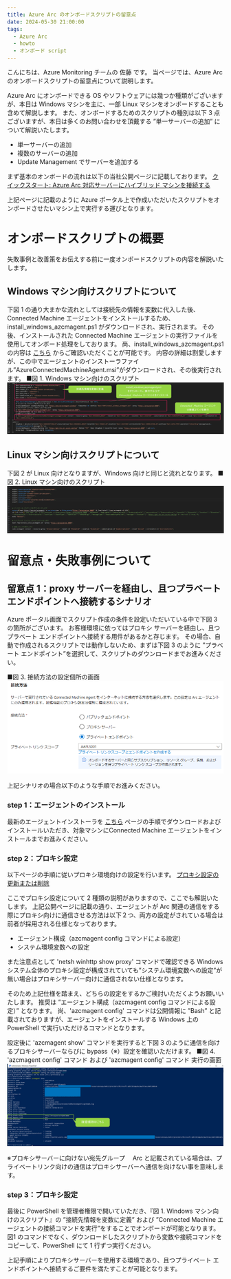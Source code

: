 ```yaml
---
title: Azure Arc のオンボードスクリプトの留意点
date: 2024-05-30 21:00:00
tags:
  - Azure Arc
  - howto
  - オンボード script
---
```


<!-- more -->
こんにちは、Azure Monitoring チームの 佐藤 です。
当ページでは、Azure Arc のオンボードスクリプトの留意点について説明します。

Azure Arc にオンボードできる OS やソフトウェアには幾つか種類がございますが、本日は Windows マシンを主に、一部 Linux マシンをオンボードすることも含めて解説します。
また、オンボードするためのスクリプトの種別は以下 3 点ございますが、本日は多くのお問い合わせを頂戴する ”単一サーバーの追加” について解説いたします。
- 単一サーバーの追加
- 複数のサーバーの追加 
- Update Management でサーバーを追加する

まず基本のオンボードの流れは以下の当社公開ページに記載しております。
[クイックスタート: Azure Arc 対応サーバーにハイブリッド マシンを接続する](https://learn.microsoft.com/ja-jp/azure/azure-arc/servers/learn/quick-enable-hybrid-vm)

上記ページに記載のように Azure ポータル上で作成いただいたスクリプトをオンボードさせたいマシン上で実行する運びとなります。

# オンボードスクリプトの概要
失敗事例と改善策をお伝えする前に一度オンボードスクリプトの内容を解説いたします。

## Windows マシン向けスクリプトについて
下図 1 の通り大まかな流れとしては接続先の情報を変数に代入した後、Connected Machine エージェントをインストールするため、install_windows_azcmagent.ps1 がダウンロードされ、実行されます。
その後、インストールされた Connected Machine エージェントの実行ファイルを使用してオンボード処理をしております。
尚、install_windows_azcmagent.ps1 の内容は [こちら](https://gbl.his.arc.azure.com/installationScripts?api-version=1.0-preview&platform=windows) からご確認いただくことが可能です。
内容の詳細は割愛しますが、この中でエージェントのインストーラファイル”AzureConnectedMachineAgent.msi”がダウンロードされ、その後実行されます。
■図 1. Windows マシン向けのスクリプト
![](Arc_onboard_FAQ/01.png)

## Linux マシン向けスクリプトについて
下図 2 が Linux 向けとなりますが、Windows 向けと同じと流れとなります。
■図 2. Linux マシン向けのスクリプト
![](Arc_onboard_FAQ/02.png)


# 留意点・失敗事例について

## 留意点 1：proxy サーバーを経由し、且つプラベート エンドポイントへ接続するシナリオ
Azure ポータル画面でスクリプト作成の条件を設定いただいている中で下図 3 の箇所がございます。
お客様環境に依ってはプロキシ サーバーを経由し、且つプラベート エンドポイントへ接続する用件があるかと存じます。
その場合、自動で作成されるスクリプトでは動作しないため、まずは下図 3 のように ”プラベート エンドポイント”を選択して、スクリプトのダウンロードまでお進みください。

■図 3. 接続方法の設定個所の画面
![](Arc_onboard_FAQ/03.png)

上記シナリオの場合以下のような手順でお進みください。

### step 1：エージェントのインストール
最新のエージェントインストーラを [こちら](https://learn.microsoft.com/ja-jp/azure/azure-arc/servers/agent-overview#agent-resources) ページの手順でダウンロードおよびインストールいただき、対象マシンにConnected Machine エージェントをインストールまでお進みください。

### step 2：プロキシ設定
以下ページの手順に従いプロキシ環境向けの設定を行います。
[プロキシ設定の更新または削除](https://learn.microsoft.com/ja-jp/azure/azure-arc/servers/manage-agent?tabs=windows#update-or-remove-proxy-settings) 

ここでプロキシ設定について 2 種類の説明がありますので、ここでも解説いたします。
上記公開ページに記載の通り、エージェントが Arc 関連の通信をする際にプロキシ向けに通信させる方法は以下２つ、両方の設定がされている場合は前者が採用される仕様となっております。
 - エージェント構成（azcmagent config コマンドによる設定）
 - システム環境変数への設定



また注意点として 'netsh winhttp show proxy' コマンドで確認できる Windows システム全体のプロキシ設定が構成されていても”システム環境変数への設定”が無い場合はプロキシサーバー向けに通信されない仕様となります。


そのため上記仕様を踏まえ、どちらの設定をするかご検討いただくようお願いいたします。
推奨は ”エージェント構成（azcmagent config コマンドによる設定）” となります。
尚、'azcmagent config' コマンドは公開情報に ”Bash” と記載されておりますが、エージェントをインストールする Windows 上の PowerShell で実行いただけるコマンドとなります。

設定後に 'azcmagent show' コマンドを実行すると下図 3 のように通信を向けるプロキシサーバーならびに bypass（※）設定を確認いただけます。
■図 4. 'azcmagent config' コマンド および 'azcmagent config' コマンド 実行の画面
![](Arc_onboard_FAQ/04.png)

※プロキシサーバーに向けない宛先グループ
　Arc と記載されている場合は、プライベートリンク向けの通信はプロキシサーバーへ通信を向けない事を意味します。

### step 3：プロキシ設定
最後に PowerShell を管理者権限で開いていただき、『図 1. Windows マシン向けのスクリプト』の ”接続先情報を変数に定義” および ”Connected Machine エージェントの接続コマンドを実行”をすることでオンボードが可能となります。
図1 のコマンドでなく、ダウンロードしたスクリプトから変数や接続コマンドをコピーして、PowerShell にて 1 行ずつ実行ください。

上記手順によりプロキシサーバーを使用する環境であり、且つプライベート エンドポイントへ接続するご要件を満たすことが可能となります。



